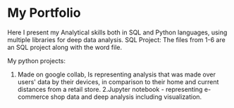 # My Portfolio
Here I present my Analytical skills both in SQL and Python languages, using multiple libraries for deep data analysis. 
SQL Project: 
The files from 1-6 are an SQL project along with the word file. 

My python projects: 
1. Made on google collab, Is representing analysis that was made over users' data by their devices, in comparison to their home and current distances from a retail store. 
2.Jupyter notebook - representing e-commerce shop data and deep analysis including visualization.

